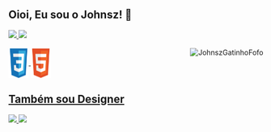 ## Oioi, Eu sou o Johnsz! 🎏
 <div>
  <a href="https://github.com/7Johnsz">
  <img height="130em" src="https://github-readme-stats.vercel.app/api?username=7Johnsz&show_icons=true&theme=dark&include_all_commits=true&count_private=true"/>
  <img height="130em" src="https://github-readme-stats.vercel.app/api/top-langs/?username=7Johnsz&layout=compact&langs_count=7&theme=dark"/>
</div>
<div style="display: inline_block"><br>
  <img align="center" alt="JohnszCSS3" height="60" width="40" src="https://raw.githubusercontent.com/devicons/devicon/master/icons/css3/css3-original.svg">
  <img align="center" alt="JohnszHTML" height="60" width="40" src="https://raw.githubusercontent.com/devicons/devicon/master/icons/html5/html5-original.svg">
  <img align="right" alt="JohnszGatinhoFofo" height="130" src="https://media.discordapp.net/attachments/657332439101997108/875153431051010048/giphy.gif?width=355&height=266">
</div>
 
 ## Também sou Designer
 
<div>
  <img height="20em" src="https://aleen42.github.io/badges/src/photoshop.svg"/>
  <img height="20em" src="https://aleen42.github.io/badges/src/after_effects.svg"/>
</div> 
